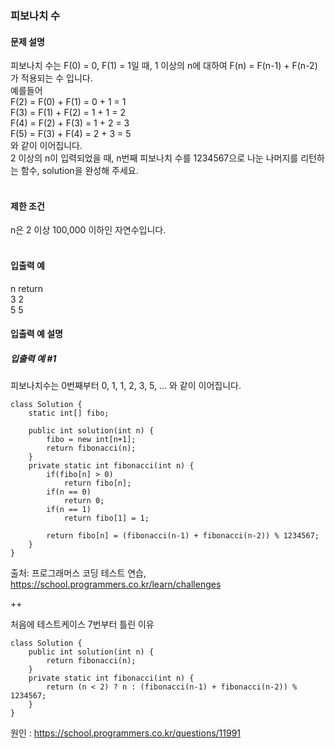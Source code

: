 ### 피보나치 수

#### 문제 설명
피보나치 수는 F(0) = 0, F(1) = 1일 때, 1 이상의 n에 대하여 F(n) = F(n-1) + F(n-2) 가 적용되는 수 입니다.<br>
예를들어<br>
F(2) = F(0) + F(1) = 0 + 1 = 1<br>
F(3) = F(1) + F(2) = 1 + 1 = 2<br>
F(4) = F(2) + F(3) = 1 + 2 = 3<br>
F(5) = F(3) + F(4) = 2 + 3 = 5<br>
와 같이 이어집니다.<br>
2 이상의 n이 입력되었을 때, n번째 피보나치 수를 1234567으로 나눈 나머지를 리턴하는 함수, solution을 완성해 주세요.<br>
<br>

#### 제한 조건
n은 2 이상 100,000 이하인 자연수입니다.<br>
<br>
#### 입출력 예<br>
n	return<br>
3	2<br>
5	5<br>

#### 입출력 예 설명<br>
##### 입출력 예 #1<br>
피보나치수는 0번째부터 0, 1, 1, 2, 3, 5, ... 와 같이 이어집니다.<br>

```
class Solution {
    static int[] fibo;
    
    public int solution(int n) {
        fibo = new int[n+1];
        return fibonacci(n);
    }
    private static int fibonacci(int n) {
        if(fibo[n] > 0) 
            return fibo[n];
        if(n == 0) 
            return 0;
        if(n == 1) 
            return fibo[1] = 1;
        
        return fibo[n] = (fibonacci(n-1) + fibonacci(n-2)) % 1234567;
    }
}
```

출처: 프로그래머스 코딩 테스트 연습, https://school.programmers.co.kr/learn/challenges



++

처음에 테스트케이스 7번부터 틀린 이유 
```
class Solution {
    public int solution(int n) {
        return fibonacci(n);
    }
    private static int fibonacci(int n) {
        return (n < 2) ? n : (fibonacci(n-1) + fibonacci(n-2)) % 1234567;
    }
}
```
원인 : https://school.programmers.co.kr/questions/11991
